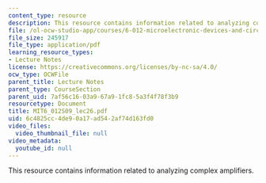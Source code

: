 ```yaml
---
content_type: resource
description: This resource contains information related to analyzing complex amplifiers.
file: /ol-ocw-studio-app/courses/6-012-microelectronic-devices-and-circuits-spring-2009/6c4825cc4de90a17ad542af74d163fd0_MIT6_012S09_lec26.pdf
file_size: 245917
file_type: application/pdf
learning_resource_types:
- Lecture Notes
license: https://creativecommons.org/licenses/by-nc-sa/4.0/
ocw_type: OCWFile
parent_title: Lecture Notes
parent_type: CourseSection
parent_uid: 7af56c16-03a9-67a9-1fc8-5a3f4f78f3b9
resourcetype: Document
title: MIT6_012S09_lec26.pdf
uid: 6c4825cc-4de9-0a17-ad54-2af74d163fd0
video_files:
  video_thumbnail_file: null
video_metadata:
  youtube_id: null
---
```

This resource contains information related to analyzing complex amplifiers.